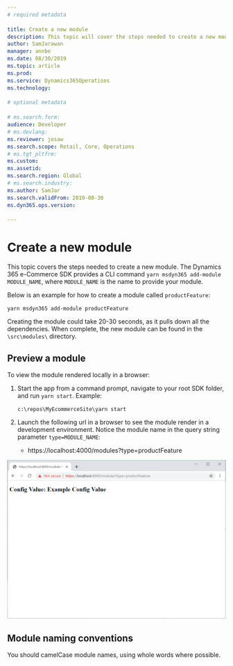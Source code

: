 ```yaml
---
# required metadata

title: Create a new module
description: This topic will cover the steps needed to create a new module in Dynamics 365 for Commerce.
author: SamJarawan
manager: annbe
ms.date: 08/30/2019
ms.topic: article
ms.prod: 
ms.service: Dynamics365Operations
ms.technology: 

# optional metadata

# ms.search.form: 
audience: Developer
# ms.devlang: 
ms.reviewer: josaw
ms.search.scope: Retail, Core, Operations
# ms.tgt_pltfrm: 
ms.custom: 
ms.assetid: 
ms.search.region: Global
# ms.search.industry: 
ms.author: SamJar
ms.search.validFrom: 2019-08-30
ms.dyn365.ops.version: 

---
```

# Create a new module

This topic covers the steps needed to create a new module. The Dynamics 365 e-Commerce SDK provides a CLI command `yarn msdyn365 add-module MODULE_NAME`, where `MODULE_NAME` is the name to provide your module.

Below is an example for how to create a module called `productFeature`:

```
yarn msdyn365 add-module productFeature
```

Creating the module could take 20-30 seconds, as it pulls down all the dependencies. When complete, the new module can be found in the `\src\modules\` directory.

## Preview a module

To view the module rendered locally in a browser:

1. Start the app from a command prompt, navigate to your root SDK folder, and run `yarn start`.
    Example:
    ```
    c:\repos\MyEcommerceSite\yarn start
    ```

1. Launch the following url in a browser to see the module render in a development environment. Notice the module name in the query string parameter `type=MODULE_NAME`:
    * https://localhost:4000/modules?type=productFeature

![Module Preview](media/create-new-module.png)

## Module naming conventions
You should camelCase module names, using whole words where possible.
